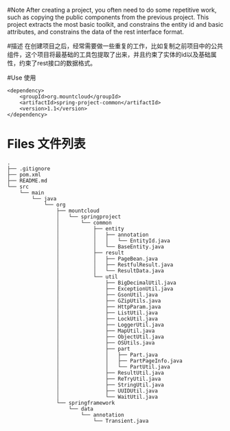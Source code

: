 #Note
  After creating a project, you often need to do some repetitive work, such as copying the public components from the previous project. This project extracts the most basic toolkit, and constrains the entity id and basic attributes, and constrains the data of the rest interface format.
  
#描述
  在创建项目之后，经常需要做一些重复的工作，比如复制之前项目中的公共组件，这个项目将最基础的工具包提取了出来，并且约束了实体的id以及基础属性，约束了rest接口的数据格式。
  
#Use 使用

```
<dependency>
	<groupId>org.mountcloud</groupId>
	<artifactId>spring-project-common</artifactId>
	<version>1.1</version>
</dependency>
```

# Files 文件列表

```
.
├── .gitignore
├── pom.xml
├── README.md
└── src
    └── main
        └── java
            └── org
                ├── mountcloud
                │   └── springproject
                │       └── common
                │           ├── entity 
                │           │   ├── annotation
                │           │   │   └── EntityId.java
                │           │   └── BaseEntity.java
                │           ├── result
                │           │   ├── PageBean.java
                │           │   ├── RestfulResult.java
                │           │   └── ResultData.java
                │           └── util
                │               ├── BigDecimalUtil.java
                │               ├── ExceptionUtil.java
                │               ├── GsonUtil.java
                │               ├── GZipUtils.java
                │               ├── HttpParam.java
                │               ├── ListUtil.java
                │               ├── LockUtil.java
                │               ├── LoggerUtil.java
                │               ├── MapUtil.java
                │               ├── ObjectUtil.java
                │               ├── OSUtils.java
                │               ├── part
                │               │   ├── Part.java
                │               │   ├── PartPageInfo.java
                │               │   └── PartUtil.java
                │               ├── ResultUtil.java
                │               ├── ReTryUtil.java
                │               ├── StringUtil.java
                │               ├── UUIDUtil.java
                │               └── WaitUtil.java
                └── springframework
                    └── data
                        └── annotation
                            └── Transient.java
```



